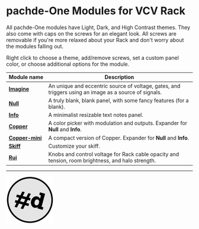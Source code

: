 # pachde-One Modules for VCV Rack

All pachde-One modules have Light, Dark, and High Contrast themes.
They also come with caps on the screws for an elegant look.
All screws are removable if you're more relaxed about your Rack and don't worry about the modules falling out.

Right click to choose a theme, add/remove screws, set a custom panel color, or choose additional options for the module.

| Module&nbsp;name | Description |
| -- | -- |
| **[Imagine](Imagine.md#imagine)** | An unique and eccentric source of voltage, gates, and triggers using an image as a source of signals. |
| **[Null](Null.md#null)** | A truly blank, blank panel, with some fancy features (for a blank). |
| **[Info](Info.md@info)** | A minimalist resizable text notes panel. |
| **[Copper](Copper.md#copper)** | A color picker with modulation and outputs. Expander for **Null** and **Info**. |
| **[Copper-mini](Copper-mini.md#copper-mini)** | A compact version of Copper.  Expander for **Null** and **Info**.  |
| **[Skiff](Skiff.md#skiff)** | Customize your skiff. |
| **[Rui](Rui.md#rui)** | Knobs and control voltage for Rack cable opacity and tension, room brightness, and halo strength. |

---

![pachde (#d) Logo](Logo.svg)
